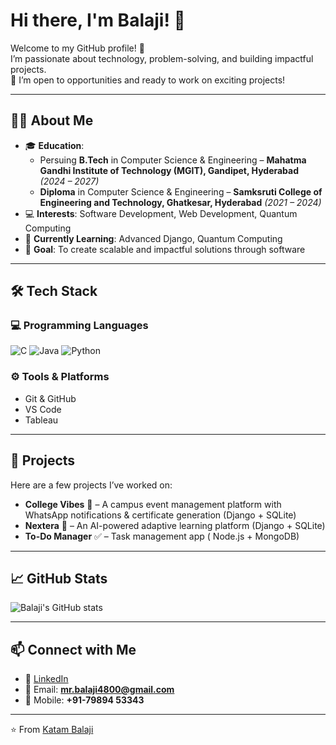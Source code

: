# Hi there, I'm Balaji! 👋  

Welcome to my GitHub profile! 🚀  
I’m passionate about technology, problem-solving, and building impactful projects.  
💼 I’m open to opportunities and ready to work on exciting projects!  

---

## 👨‍🎓 About Me  
- 🎓 **Education**:  
    - Persuing **B.Tech** in Computer Science & Engineering – **Mahatma Gandhi Institute of Technology (MGIT), Gandipet, Hyderabad** *(2024 – 2027)*   
  - **Diploma** in Computer Science & Engineering – **Samksruti College of Engineering and Technology, Ghatkesar, Hyderabad**  *(2021 – 2024)* 
- 💻 **Interests**: Software Development, Web Development, Quantum Computing  
- 🌱 **Currently Learning**: Advanced Django, Quantum Computing  
- 🎯 **Goal**: To create scalable and impactful solutions through software  

---

## 🛠️ Tech Stack  

### 💻 Programming Languages 
![C](https://img.shields.io/badge/C-00599C?style=for-the-badge&logo=c&logoColor=white)
![Java](https://img.shields.io/badge/Java-007396?style=for-the-badge&logo=openjdk&logoColor=white)
![Python](https://img.shields.io/badge/Python-3776AB?style=for-the-badge&logo=python&logoColor=white)

<!--
- C, Python, Java, JavaScript  

### 🌐 Web Development  
- Frontend: HTML, CSS, JavaScript  
- Backend: Django 
- Database: MySQL
-->
### ⚙️ Tools & Platforms  
- Git & GitHub  
- VS Code  
- Tableau
---

## 🚀 Projects  
Here are a few projects I’ve worked on:  
- **College Vibes** 🎉 – A campus event management platform with WhatsApp notifications & certificate generation (Django + SQLite)
- **Nextera** 📘 – An AI-powered adaptive learning platform (Django + SQLite)   
- **To-Do Manager** ✅ – Task management app ( Node.js + MongoDB)  

---

## 📈 GitHub Stats  
![Balaji's GitHub stats](https://github-readme-stats.vercel.app/api?username=balaji78938&show_icons=true&theme=tokyonight)  
<!--
![Top Langs](https://github-readme-stats.vercel.app/api/top-langs/?username=balaji&layout=compact&theme=tokyonight)  
-->
---

## 📫 Connect with Me  
- 💼 [LinkedIn](https://www.linkedin.com/in/katam-balaji-402135282)  
- 📧 Email: **mr.balaji4800@gmail.com**
-  📱 Mobile: **+91-79894 53343** 
<!--
- 🌐 Portfolio: [yourportfolio.com](https://yourportfolio.com)  
-->
---

⭐️ From [Katam Balaji](https://github.com/balaji78938)  
